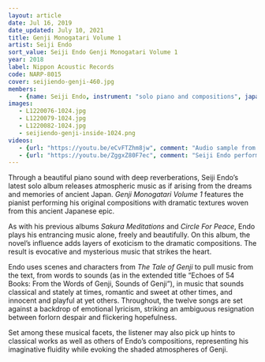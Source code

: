```yaml
---
layout: article
date: Jul 16, 2019
date_updated: July 10, 2021
title: Genji Monogatari Volume 1
artist: Seiji Endo
sort_value: Seiji Endo Genji Monogatari Volume 1
year: 2018
label: Nippon Acoustic Records
code: NARP-8015
cover: seijiendo-genji-460.jpg
members:
   - {name: Seiji Endo, instrument: "solo piano and compositions", japanese_name: 遠藤征志, url: "https://seiji-piano-endo.com"}
images:
   - L1220076-1024.jpg
   - L1220079-1024.jpg
   - L1220082-1024.jpg
   - seijiendo-genji-inside-1024.png
videos: 
   - {url: "https://youtu.be/eCvFTZhm8jw", comment: "Audio sample from “Kiritsubo”, the first track on this album"}
   - {url: "https://youtu.be/ZggxZ80F7ec", comment: "Seiji Endo performing his composition “Sun, Moon and Children Smile” (the first track on his 2012 album *Sakura Meditation*) in Indonesia in 2014"}
---
```

Through a beautiful piano sound with deep reverberations, Seiji Endo’s latest solo album releases atmospheric music as if arising from the dreams and memories of ancient Japan. *Genji Monogatari Volume 1* features the pianist performing his original compositions with dramatic textures woven from this ancient Japanese epic.

As with his previous albums *Sakura Meditations* and *Circle For Peace*, Endo plays his entrancing music alone, freely and beautifully. On this album, the novel’s influence adds layers of exoticism to the dramatic compositions. The result is evocative and mysterious music that strikes the heart.

Endo uses scenes and characters from *The Tale of Genji* to pull music from the text, from words to sounds (as in the extended title “Echoes of 54 Books: From the Words of Genji, Sounds of Genji”), in music that sounds classical and stately at times, romantic and sweet at other times, and innocent and playful at yet others. Throughout, the twelve songs are set against a backdrop of emotional lyricism, striking an ambiguous resignation between forlorn despair and flickering hopefulness.

Set among these musical facets, the listener may also pick up hints to classical works as well as others of Endo’s compositions, representing his imaginative fluidity while evoking the shaded atmospheres of Genji.
